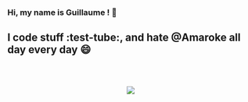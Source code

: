 ### Hi, my name is Guillaume ! 👋
## I code stuff :test-tube:, and hate @Amaroke all day every day :smile:

<h3 align="center">
   </br></br>
   <a href="https://github.com/anuraghazra/github-readme-stats">
   <img align="center" src="https://github-readme-stats.vercel.app/api/top-langs/?username=Stalh&layout=compact&theme=tokyonight&include_all_commits=true&langs_count=4" />
   </a>
</h3>

